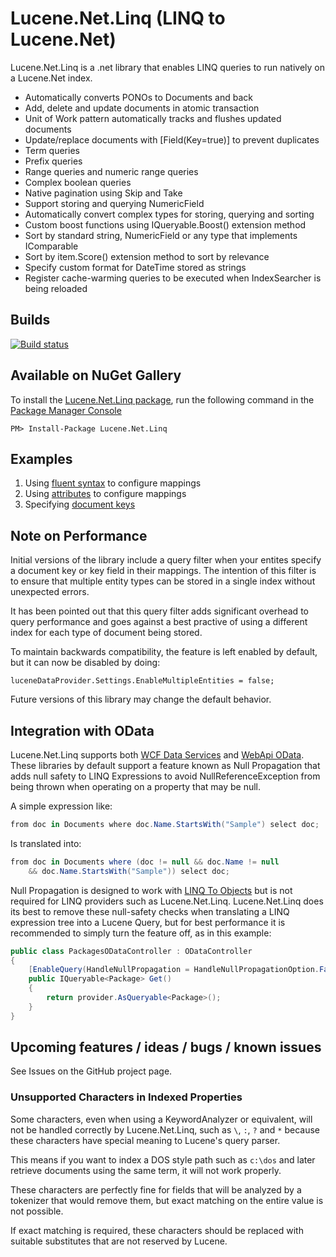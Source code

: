 # Lucene.Net.Linq (LINQ to Lucene.Net)

Lucene.Net.Linq is a .net library that enables LINQ queries to run natively on a Lucene.Net index.

* Automatically converts PONOs to Documents and back
* Add, delete and update documents in atomic transaction
* Unit of Work pattern automatically tracks and flushes updated documents
* Update/replace documents with \[Field(Key=true)\] to prevent duplicates
* Term queries
* Prefix queries
* Range queries and numeric range queries
* Complex boolean queries
* Native pagination using Skip and Take
* Support storing and querying NumericField
* Automatically convert complex types for storing, querying and sorting
* Custom boost functions using IQueryable<T>.Boost() extension method
* Sort by standard string, NumericField or any type that implements IComparable
* Sort by item.Score() extension method to sort by relevance
* Specify custom format for DateTime stored as strings
* Register cache-warming queries to be executed when IndexSearcher is being reloaded

## Builds

[![Build status](https://ci.appveyor.com/api/projects/status/voelauhwvv1l8j2f)](https://ci.appveyor.com/project/chriseldredge/lucene-net-linq)

## Available on NuGet Gallery

To install the [Lucene.Net.Linq package](http://nuget.org/packages/Lucene.Net.Linq),
run the following command in the [Package Manager Console](http://docs.nuget.org/docs/start-here/using-the-package-manager-console)

    PM> Install-Package Lucene.Net.Linq

## Examples

1. Using [fluent syntax](source/Lucene.Net.Linq.Tests/Samples/FluentConfiguration.cs) to configure mappings
1. Using [attributes](source/Lucene.Net.Linq.Tests/Samples/AttributeConfiguration.cs) to configure mappings
1. Specifying [document keys](source/Lucene.Net.Linq.Tests/Samples/DocumentKeys.cs)

## Note on Performance

Initial versions of the library include a query filter when your entites specify a document key or key field
in their mappings. The intention of this filter is to ensure that multiple entity types can be stored in a
single index without unexpected errors.

It has been pointed out that this query filter adds significant overhead to query performance and goes
against a best practive of using a different index for each type of document being stored.

To maintain backwards compatibility, the feature is left enabled by default, but it can now be disabled
by doing:

    luceneDataProvider.Settings.EnableMultipleEntities = false;

Future versions of this library may change the default behavior.

## Integration with OData

Lucene.Net.Linq supports both [WCF Data Services](http://msdn.microsoft.com/en-us/library/cc668792.aspx)
and [WebApi OData](http://www.asp.net/web-api/overview/odata-support-in-aspnet-web-api). These libraries
by default support a feature known as Null Propagation that adds null safety to LINQ Expressions to
avoid NullReferenceException from being thrown when operating on a property that may be null.

A simple expression like:

```c#
from doc in Documents where doc.Name.StartsWith("Sample") select doc;
```

Is translated into:

```c#
from doc in Documents where (doc != null && doc.Name != null
    && doc.Name.StartsWith("Sample")) select doc;
```

Null Propagation is designed to work with [LINQ To Objects](http://msdn.microsoft.com/en-ca/library/bb397919.aspx)
but is not required for LINQ providers such as Lucene.Net.Linq. Lucene.Net.Linq does its best to remove
these null-safety checks when translating a LINQ expression tree into a Lucene Query, but for best
performance it is recommended to simply turn the feature off, as in this example:

```c#
public class PackagesODataController : ODataController
{
    [EnableQuery(HandleNullPropagation = HandleNullPropagationOption.False)]
    public IQueryable<Package> Get()
    {
        return provider.AsQueryable<Package>();
    }
}
```

## Upcoming features / ideas / bugs / known issues

See Issues on the GitHub project page.

### Unsupported Characters in Indexed Properties

Some characters, even when using a KeywordAnalyzer or equivalent, will
not be handled correctly by Lucene.Net.Linq, such as `\`, `:`, `?` and `*`
because these characters have special meaning to Lucene's query parser.

This means if you want to index a DOS style path such as `c:\dos` and
later retrieve documents using the same term, it will not work properly.

These characters are perfectly fine for fields that will be analyzed
by a tokenizer that would remove them, but exact matching on the entire
value is not possible.

If exact matching is required, these characters should be replaced
with suitable substitutes that are not reserved by Lucene.



